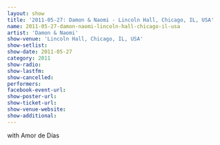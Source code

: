 ```yaml
---
layout: show
title: '2011-05-27: Damon & Naomi - Lincoln Hall, Chicago, IL, USA'
name: 2011-05-27-damon-naomi-lincoln-hall-chicago-il-usa
artist: 'Damon & Naomi'
show-venue: 'Lincoln Hall, Chicago, IL, USA'
show-setlist: 
show-date: 2011-05-27
category: 2011
show-radio: 
show-lastfm: 
show-cancelled: 
performers: 
facebook-event-url: 
show-poster-url: 
show-ticket-url: 
show-venue-website: 
show-additional: 
---
```


with Amor de Días